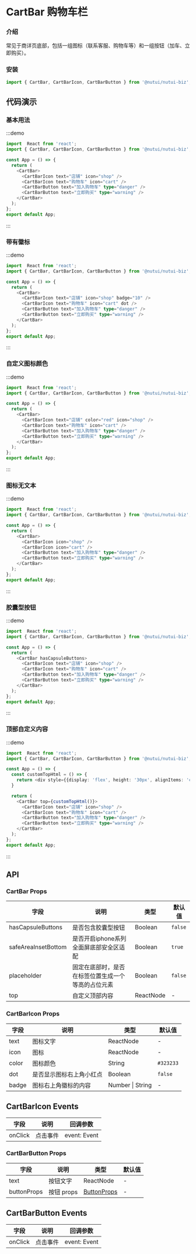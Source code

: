 #  CartBar 购物车栏

### 介绍

常见于商详页底部，包括一组图标（联系客服、购物车等）和一组按钮（加车、立即购买）。

### 安装

```javascript
import { CartBar, CartBarIcon, CartBarButton } from '@nutui/nutui-biz';
```

## 代码演示

### 基本用法

:::demo

```ts
import  React from 'react';
import { CartBar, CartBarIcon, CartBarButton } from '@nutui/nutui-biz';

const App = () => {
  return (
    <CartBar>
      <CartBarIcon text="店铺" icon="shop" />
      <CartBarIcon text="购物车" icon="cart" />
      <CartBarButton text="加入购物车" type="danger" />
      <CartBarButton text="立即购买" type="warning" />
    </CartBar>
  );
};
export default App;
```

:::

### 带有徽标

:::demo

```ts
import  React from 'react';
import { CartBar, CartBarIcon, CartBarButton } from '@nutui/nutui-biz';

const App = () => {
  return (
    <CartBar>
      <CartBarIcon text="店铺" icon="shop" badge="10" />
      <CartBarIcon text="购物车" icon="cart" dot />
      <CartBarButton text="加入购物车" type="danger" />
      <CartBarButton text="立即购买" type="warning" />
    </CartBar>
  );
};
export default App;
```

:::

### 自定义图标颜色

:::demo

```ts
import  React from 'react';
import { CartBar, CartBarIcon, CartBarButton } from '@nutui/nutui-biz';

const App = () => {
  return (
    <CartBar>
      <CartBarIcon text="店铺" color="red" icon="shop" />
      <CartBarIcon text="购物车" icon="cart" />
      <CartBarButton text="加入购物车" type="danger" />
      <CartBarButton text="立即购买" type="warning" />
    </CartBar>
  );
};
export default App;
```

:::

### 图标无文本

:::demo

```ts
import  React from 'react';
import { CartBar, CartBarIcon, CartBarButton } from '@nutui/nutui-biz';

const App = () => {
  return (
    <CartBar>
      <CartBarIcon icon="shop" />
      <CartBarIcon icon="cart" />
      <CartBarButton text="加入购物车" type="danger" />
      <CartBarButton text="立即购买" type="warning" />
    </CartBar>
  );
};
export default App;
```

:::

### 胶囊型按钮

:::demo

```ts
import  React from 'react';
import { CartBar, CartBarIcon, CartBarButton } from '@nutui/nutui-biz';

const App = () => {
  return (
    <CartBar hasCapsuleButtons>
      <CartBarIcon text="店铺" icon="shop" />
      <CartBarIcon text="购物车" icon="cart" />
      <CartBarButton text="加入购物车" type="danger" />
      <CartBarButton text="立即购买" type="warning" />
    </CartBar>
  );
};
export default App;
```

:::

### 顶部自定义内容

:::demo

```ts
import  React from 'react';
import { CartBar, CartBarIcon, CartBarButton } from '@nutui/nutui-biz';

const App = () => {
  const customTopHtml = () => {
    return <div style={{display: 'flex', height: '30px', alignItems: 'center', justifyContent: 'center', color: 'red'}}>我是自定义内容！</div>
  }

  return (
    <CartBar top={customTopHtml()}>
      <CartBarIcon text="店铺" icon="shop" />
      <CartBarIcon text="购物车" icon="cart" />
      <CartBarButton text="加入购物车" type="danger" />
      <CartBarButton text="立即购买" type="warning" />
    </CartBar>
  );
};
export default App;
```

:::




## API


### CartBar Props


| 字段    | 说明                                       | 类型    | 默认值    |
|---------|--------------------------------------------|---------|-----------|
| hasCapsuleButtons   | 是否包含胶囊型按钮                                 | Boolean  | `false`          |
| safeAreaInsetBottom   | 是否开启iphone系列全面屏底部安全区适配                                 | Boolean  | `true`          |
| placeholder   | 固定在底部时，是否在标签位置生成一个等高的占位元素                                 | Boolean  | `false`          |
| top | 自定义顶部内容 |ReactNode  | -          |


### CartBarIcon Props


| 字段    | 说明                                       | 类型    | 默认值    |
|---------|--------------------------------------------|---------|-----------|
| text   | 图标文字                                 | ReactNode  | -         |
| icon   | 图标                                 | ReactNode  | -         |
| color   | 图标颜色                                 | String  | `#323233`         |
| dot   | 是否显示图标右上角小红点                                 | Boolean  | `false`         |
| badge   | 图标右上角徽标的内容	                                 | Number \| String  | -         |


## CartBarIcon Events
| 字段 | 说明 | 回调参数 |
|----- | ----- | -----  |
| onClick | 点击事件 |  event: Event |



### CartBarButton Props


| 字段    | 说明                                       | 类型    | 默认值    |
|---------|--------------------------------------------|---------|-----------|
| text   | 按钮文字                                 | ReactNode  | -         |
| buttonProps   | 按钮 props                                 | [ButtonProps](https://nutui.jd.com/h5/react/1x/#/zh-CN/component/button)  | -         |


## CartBarButton Events
| 字段 | 说明 | 回调参数 |
|----- | ----- | -----  |
| onClick | 点击事件 |  event: Event |